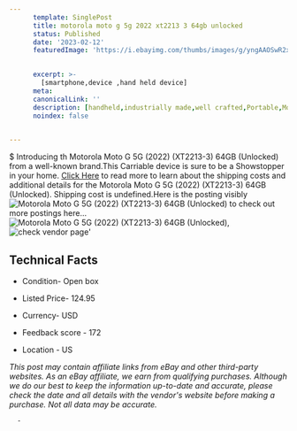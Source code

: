```yaml
---
      template: SinglePost
      title: motorola moto g 5g 2022 xt2213 3 64gb unlocked 
      status: Published
      date: '2023-02-12'
      featuredImage: 'https://i.ebayimg.com/thumbs/images/g/yngAAOSwR2xjmf9u/s-l225.jpg'
       

      excerpt: >-
        [smartphone,device ,hand held device]
      meta:
      canonicalLink: ''
      description: [handheld,industrially made,well crafted,Portable,Mobile,Compact,Convenient,Lightweight,Maneuverable,Man-portable,Miniature,Carriable,Hand-held,Light,Holdable,Transportable,Mobile device,Pocket-sized,On-the-go,Wireless,Cordless,Compact size,Convenient size, smartphone,device ,hand held device]
      noindex: false
      

---
```

$
      Introducing th Motorola Moto G 5G (2022) (XT2213-3) 64GB (Unlocked) from a well-known brand.This Carriable device  is sure to be a Showstopper in your home. [Click Here](https://www.ebay.com/itm/195539902964?hash=item2d871621f4%3Ag%3AyngAAOSwR2xjmf9u&mkevt=1&mkcid=1&mkrid=711-53200-19255-0&campid=%253CePNCampaignId%253E&customid=%253CreferenceId%253E&toolid=10049) to read more to learn about the shipping costs and additional details for the Motorola Moto G 5G (2022) (XT2213-3) 64GB (Unlocked). Shipping cost is undefined.Here is the posting visibly ![Motorola Moto G 5G (2022) (XT2213-3) 64GB (Unlocked)](https://i.ebayimg.com/thumbs/images/g/yngAAOSwR2xjmf9u/s-l225.jpg) to check out more postings here... ![Motorola Moto G 5G (2022) (XT2213-3) 64GB (Unlocked)](https://i.ebayimg.com/images/g/yngAAOSwR2xjmf9u/s-l1600.jpg), ![check vendor page](https://origin-galleryplus.ebayimg.com/ws/web/195539902964_2_0_1/225x225.jpg,https://origin-galleryplus.ebayimg.com/ws/web/195539902964_3_0_1/225x225.jpg,https://origin-galleryplus.ebayimg.com/ws/web/195539902964_4_0_1/225x225.jpg,https://origin-galleryplus.ebayimg.com/ws/web/195539902964_5_0_1/225x225.jpg)'

      

 ## Technical Facts 



     
      

 - Condition- Open box 


      

 - Listed Price- 124.95 


      

 - Currency- USD 


      

 - Feedback score - 172 


      

 - Location - US 


      
      

 *_This post may contain affiliate links from eBay and other third-party websites. As an eBay affiliate, we earn from qualifying purchases. Although we do our best to keep the information up-to-date and accurate, please check the date and all details with the vendor's website before making a purchase. Not all data may be accurate._*




      -
